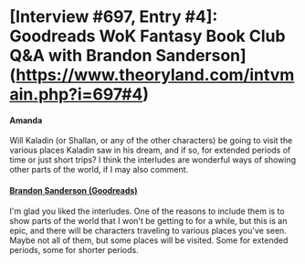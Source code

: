 # [Interview #697, Entry #4]: Goodreads WoK Fantasy Book Club Q&A with Brandon Sanderson](https://www.theoryland.com/intvmain.php?i=697#4)

#### Amanda

Will Kaladin (or Shallan, or any of the other characters) be going to visit the various places Kaladin saw in his dream, and if so, for extended periods of time or just short trips? I think the interludes are wonderful ways of showing other parts of the world, if I may also comment.

#### [Brandon Sanderson (Goodreads)](http://www.goodreads.com/topic/show/446239-q-a-with-brandon-sanderson-way-of-kings?page=1#comment_24479672)

I'm glad you liked the interludes. One of the reasons to include them is to show parts of the world that I won't be getting to for a while, but this is an epic, and there will be characters traveling to various places you've seen. Maybe not all of them, but some places will be visited. Some for extended periods, some for shorter periods.

